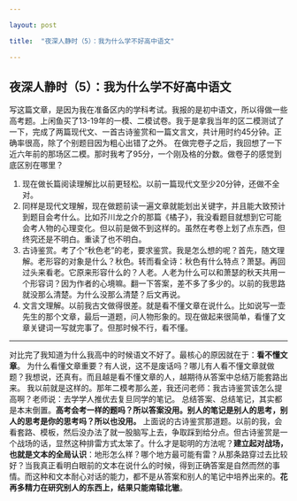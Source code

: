 ```yaml
---

layout: post 

title:  "夜深人静时（5）：我为什么学不好高中语文" 

---
```


## 夜深人静时（5）：我为什么学不好高中语文

写这篇文章，是因为我在准备区内的学科考试。我报的是初中语文，所以得做一些高考题。上闲鱼买了13-19年的一模、二模试卷。我于是拿我当年的区二模测试了一下，完成了两篇现代文、一首古诗鉴赏和一篇文言文，共计用时约45分钟。正确率很高，除了个别题目因为粗心出错了之外。
在做完卷子之后，我回想了一下近六年前的那场区二模。那时我考了95分，一个刚及格的分数。做卷子的感觉到底区别在哪里？
1. 现在做长篇阅读理解比以前更轻松。以前一篇现代文至少20分钟，还做不全对。
2. 同样是现代文理解，现在做题前读一遍文章就能划出关键字，并且能大致预计到题目会考什么。比如芥川龙之介的那篇《橘子》，我没看题目就想到它可能会考人物的心理变化。但以前是做不到这样的。虽然在考卷上划了点东西，但终究还是不明白。重读了也不明白。
3. 古诗鉴赏。考了个“秋色老”的老，要求鉴赏。我是怎么想的呢？首先，随文理解。老形容的对象是什么？秋色。转而看全诗：秋色有什么特点？萧瑟。再回过头来看老。它原来形容什么的？人老。人老为什么可以和萧瑟的秋天共用一个形容词？因为作者的心境嘛。翻一下答案，差不多了多少的。以前的我思路就没那么清楚。为什么没那么清楚？后文再说。
4. 文言文理解。以前我古文做得很差。就是看不懂文章在说什么。比如说写一壶先生的那个文章，最后一道题，问人物形象的。现在做起来很简单，看懂了文章关键词一写就完事了。但那时候不行，看不懂。
- - - - -
对比完了我知道为什么我高中的时候语文不好了。最核心的原因就在于：**看不懂文章**。
为什么看懂文章重要？有人说，这不是废话吗？哪儿有人看不懂文章就做题？我想说，还真有。而且越是看不懂文章的人，越期待从答案中总结万能套路出来。
我以前就是这样的。那年二模考那么差，我还问老师：我古诗鉴赏该怎么提高啊？老师说：去学学人推优去复旦同学的笔记。
总结答案、总结笔记，其实都是本末倒置。**高考会考一样的题吗？所以答案没用。别人的笔记是别人的思考，别人的思考是你的思考吗？所以也没用。**
上面说的古诗鉴赏那道题。以前的我，会看套路、模板，然后没办法了就一股脑写上去，争取踩到给分点。但古诗鉴赏是一个战场的话，显然这种排雷方式太笨了。什么才是聪明的方法呢？**建立起对战场，也就是文本的全局认识**：地形怎么样？哪个地方最可能有雷？从那条路穿过去比较好？当我真正看明白眼前的文本在说什么的时候，得到正确答案是自然而然的事情。而这种和文本耐心对话的能力，都不是从答案和别人的笔记中培养出来的。**花再多精力在研究别人的东西上，结果只能南辕北辙**。

